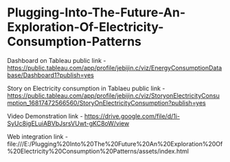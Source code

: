 # Plugging-Into-The-Future-An-Exploration-Of-Electricity-Consumption-Patterns


Dashboard on Tableau public link - https://public.tableau.com/app/profile/jebijin.c/viz/EnergyConsumptionDatabase/Dashboard1?publish=yes


Story on Electricity consumption in Tablaeu public link - https://public.tableau.com/app/profile/jebijin.c/viz/StoryonElectricityConsumption_16817472566560/StoryOnElectricityConsumption?publish=yes


Video Demonstration link - https://drive.google.com/file/d/1i-SyUc8igELuiABVbJsrsVUwt-gKC8oW/view


Web integration link - file:///E:/Plugging%20Into%20The%20Future%20An%20Exploration%20Of%20Electricity%20Consumption%20Patterns/assets/index.html
